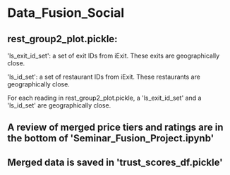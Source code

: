 # Data_Fusion_Social

## rest_group2_plot.pickle:
'ls_exit_id_set': a set of exit IDs from iExit. These exits are geographically close.

'ls_id_set': a set of restaurant IDs from iExit. These restaurants are geographically close.

For each reading in rest_group2_plot.pickle, a 'ls_exit_id_set' and a 'ls_id_set' are geographically close.

## A review of merged price tiers and ratings are in the bottom of 'Seminar_Fusion_Project.ipynb'

## Merged data is saved in 'trust_scores_df.pickle'